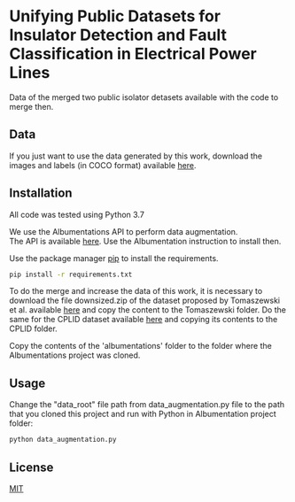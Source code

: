 # Unifying Public Datasets for Insulator Detection and Fault Classification in Electrical Power Lines

Data of the merged two public isolator detasets available with the code to merge then.

## Data
If you just want to use the data generated by this work, download the images and labels (in COCO format) available [here](https://drive.google.com/drive/folders/1829TgSKUVGZXk4_cd1BKtK0L9XHkHA4j?usp=sharing).

## Installation
All code was tested using Python 3.7

We use the Albumentations API to perform data augmentation.  
The API is available [here](https://github.com/albumentations-team/albumentations). Use the Albumentation instruction to install then.

Use the package manager [pip](https://pip.pypa.io/en/stable/) to install the requirements.

```bash
pip install -r requirements.txt
```
To do the merge and increase the data of this work, it is necessary to download the file downsized.zip of the dataset proposed by Tomaszewski et al. available [here](https://cv.po.opole.pl/dataset1/) and copy the content to the Tomaszewski folder. Do the same for the CPLID dataset available [here](https://github.com/InsulatorData/InsulatorDataSet) and copying its contents to the CPLID folder.

Copy the contents of the 'albumentations' folder to the folder where the Albumentations project was cloned.

## Usage

Change the "data_root" file path from data_augmentation.py file to the path that you cloned this project and run with Python in Albumentation project folder:


```python
python data_augmentation.py
```

## License
[MIT](https://choosealicense.com/licenses/mit/)
